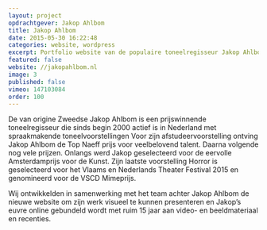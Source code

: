 ```yaml
---
layout: project
opdrachtgever: Jakop Ahlbom
title: Jakop Ahlbom
date: 2015-05-30 16:22:48
categories: website, wordpress
excerpt: Portfolio website van de populaire toneelregisseur Jakop Ahlbom
featured: false
website: //jakopahlbom.nl
image: 3
published: false
vimeo: 147103084
order: 100
---
```

De van origine Zweedse Jakop Ahlbom is een prijswinnende toneelregisseur die sinds begin 2000 actief is in Nederland met spraakmakende toneelvoorstellingen Voor zijn afstudeervoorstelling ontving Jakop Ahlbom de Top Naeff prijs voor veelbelovend talent. Daarna volgende nog vele prijzen. Onlangs werd Jakop geselecteerd voor de eervolle Amsterdamprijs voor de Kunst. Zijn laatste voorstelling Horror is geselecteerd voor het Vlaams en Nederlands Theater Festival 2015 en genomineerd voor de VSCD Mimeprijs.

Wij ontwikkelden in samenwerking met het team achter Jakop Ahlbom de nieuwe website om zijn werk visueel te kunnen presenteren en Jakop’s euvre online gebundeld wordt met ruim 15 jaar aan video- en beeldmateriaal en recenties.
